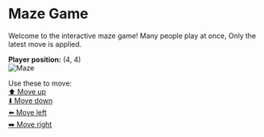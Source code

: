 # Maze Game  
Welcome to the interactive maze game! Many people play at once, Only the latest move is applied.

**Player position:** (4, 4)  
![Maze](https://github-maze-game.vercel.app/images/pos_4_4.png?t=1761037723254)

Use these to move:  
[⬆️ Move up](https://github-maze-game.vercel.app/move/4_4_w)  
[⬇️ Move down](https://github-maze-game.vercel.app/move/4_4_s)  
[⬅️ Move left](https://github-maze-game.vercel.app/move/4_4_a)  
[➡️ Move right](https://github-maze-game.vercel.app/move/4_4_d)
